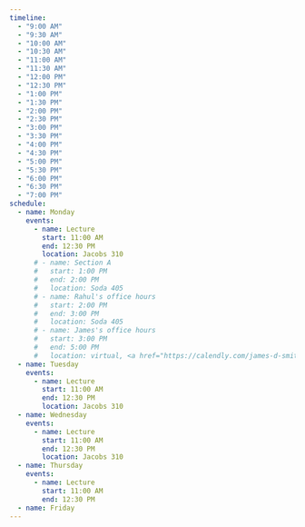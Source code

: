 ```yaml
---
timeline:
  - "9:00 AM"
  - "9:30 AM"
  - "10:00 AM"
  - "10:30 AM"
  - "11:00 AM"
  - "11:30 AM"
  - "12:00 PM"
  - "12:30 PM"
  - "1:00 PM"
  - "1:30 PM"
  - "2:00 PM"
  - "2:30 PM"
  - "3:00 PM"
  - "3:30 PM"
  - "4:00 PM"
  - "4:30 PM"
  - "5:00 PM"
  - "5:30 PM"
  - "6:00 PM"
  - "6:30 PM"
  - "7:00 PM"
schedule:
  - name: Monday
    events:
      - name: Lecture
        start: 11:00 AM
        end: 12:30 PM
        location: Jacobs 310
      # - name: Section A
      #   start: 1:00 PM
      #   end: 2:00 PM
      #   location: Soda 405
      # - name: Rahul's office hours
      #   start: 2:00 PM
      #   end: 3:00 PM
      #   location: Soda 405
      # - name: James's office hours
      #   start: 3:00 PM
      #   end: 5:00 PM
      #   location: virtual, <a href="https://calendly.com/james-d-smith/cs-160-office-hours">by appointment</a>
  - name: Tuesday
    events:
      - name: Lecture
        start: 11:00 AM
        end: 12:30 PM
        location: Jacobs 310
  - name: Wednesday
    events:
      - name: Lecture
        start: 11:00 AM
        end: 12:30 PM
        location: Jacobs 310
  - name: Thursday
    events:
      - name: Lecture
        start: 11:00 AM
        end: 12:30 PM
  - name: Friday
---
```

